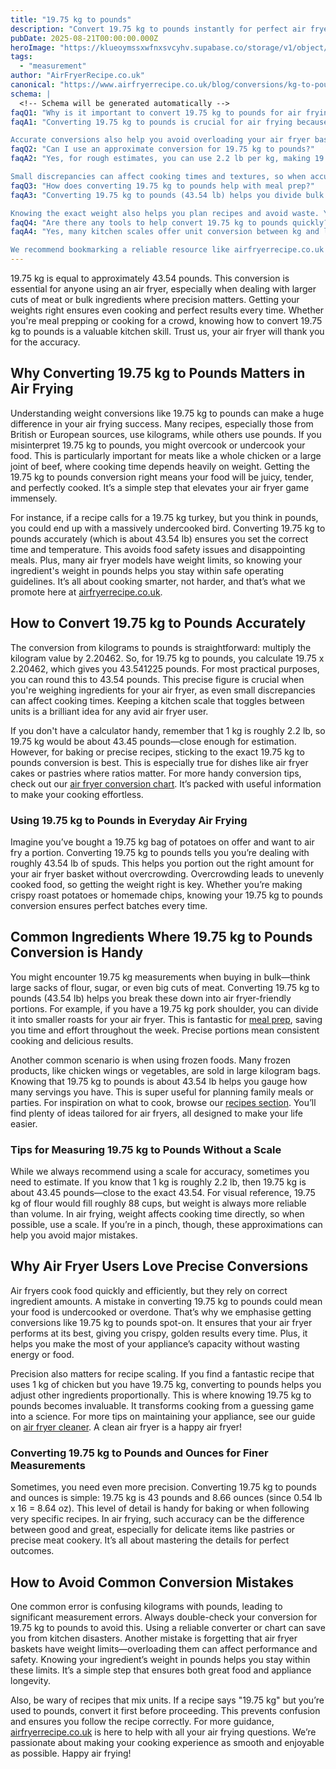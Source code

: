 ```yaml
---
title: "19.75 kg to pounds"
description: "Convert 19.75 kg to pounds instantly for perfect air fryer portions. Get easy charts, tips, and avoid recipe mishaps with our simple guide."
pubDate: 2025-08-21T00:00:00.000Z
heroImage: "https://klueoymssxwfnxsvcyhv.supabase.co/storage/v1/object/public/Shmucket/19-75-kg-to-pounds.webp"
tags:
  - "measurement"
author: "AirFryerRecipe.co.uk"
canonical: "https://www.airfryerrecipe.co.uk/blog/conversions/kg-to-pounds/19-75-kg-to-pounds"
schema: |
  <!-- Schema will be generated automatically -->
faqQ1: "Why is it important to convert 19.75 kg to pounds for air frying?"
faqA1: "Converting 19.75 kg to pounds is crucial for air frying because cooking times and temperatures are often based on weight. If you misjudge the weight, you risk undercooking or overcooking your food. This is especially important for meats and baked goods where precision ensures safety and quality.

Accurate conversions also help you avoid overloading your air fryer basket, which can lead to uneven cooking. Knowing that 19.75 kg is approximately 43.54 pounds allows you to portion ingredients correctly for perfect results every time."
faqQ2: "Can I use an approximate conversion for 19.75 kg to pounds?"
faqA2: "Yes, for rough estimates, you can use 2.2 lb per kg, making 19.75 kg about 43.45 pounds. This is close enough for many everyday cooking needs. However, for recipes requiring precision, like baking or large meat cuts, it's best to use the exact conversion of 43.54 pounds.

Small discrepancies can affect cooking times and textures, so when accuracy matters, stick to the precise figure. Using a kitchen scale that switches between units is the easiest way to get it right."
faqQ3: "How does converting 19.75 kg to pounds help with meal prep?"
faqA3: "Converting 19.75 kg to pounds (43.54 lb) helps you divide bulk ingredients into air fryer-friendly portions. This is ideal for meal prepping, as you can portion out meats, vegetables, or other ingredients for multiple meals. It ensures consistent cooking and saves time during busy weeks.

Knowing the exact weight also helps you plan recipes and avoid waste. You can accurately scale ingredients and make the most of your air fryer's capacity, making meal prep efficient and stress-free."
faqQ4: "Are there any tools to help convert 19.75 kg to pounds quickly?"
faqA4: "Yes, many kitchen scales offer unit conversion between kg and lb, making it easy to get an accurate 19.75 kg to pounds measurement. You can also use online converters or mobile apps for quick calculations. For air fryer users, keeping a conversion chart handy is a great idea.

We recommend bookmarking a reliable resource like airfryerrecipe.co.uk for conversion charts and tips. This ensures you always have the information you need for successful cooking."
---
```

<p>19.75 kg is equal to approximately 43.54 pounds. This conversion is essential for anyone using an air fryer, especially when dealing with larger cuts of meat or bulk ingredients where precision matters. Getting your weights right ensures even cooking and perfect results every time. Whether you're meal prepping or cooking for a crowd, knowing how to convert 19.75 kg to pounds is a valuable kitchen skill. Trust us, your air fryer will thank you for the accuracy.</p>

<h2>Why Converting 19.75 kg to Pounds Matters in Air Frying</h2>
<p>Understanding weight conversions like 19.75 kg to pounds can make a huge difference in your air frying success. Many recipes, especially those from British or European sources, use kilograms, while others use pounds. If you misinterpret 19.75 kg to pounds, you might overcook or undercook your food. This is particularly important for meats like a whole chicken or a large joint of beef, where cooking time depends heavily on weight. Getting the 19.75 kg to pounds conversion right means your food will be juicy, tender, and perfectly cooked. It’s a simple step that elevates your air fryer game immensely.</p>

<p>For instance, if a recipe calls for a 19.75 kg turkey, but you think in pounds, you could end up with a massively undercooked bird. Converting 19.75 kg to pounds accurately (which is about 43.54 lb) ensures you set the correct time and temperature. This avoids food safety issues and disappointing meals. Plus, many air fryer models have weight limits, so knowing your ingredient's weight in pounds helps you stay within safe operating guidelines. It’s all about cooking smarter, not harder, and that’s what we promote here at <a href="https://www.airfryerrecipe.co.uk">airfryerrecipe.co.uk</a>.</p>

<h2>How to Convert 19.75 kg to Pounds Accurately</h2>
<p>The conversion from kilograms to pounds is straightforward: multiply the kilogram value by 2.20462. So, for 19.75 kg to pounds, you calculate 19.75 x 2.20462, which gives you 43.541225 pounds. For most practical purposes, you can round this to 43.54 pounds. This precise figure is crucial when you're weighing ingredients for your air fryer, as even small discrepancies can affect cooking times. Keeping a kitchen scale that toggles between units is a brilliant idea for any avid air fryer user.</p>

<p>If you don't have a calculator handy, remember that 1 kg is roughly 2.2 lb, so 19.75 kg would be about 43.45 pounds—close enough for estimation. However, for baking or precise recipes, sticking to the exact 19.75 kg to pounds conversion is best. This is especially true for dishes like air fryer cakes or pastries where ratios matter. For more handy conversion tips, check out our <a href="https://www.airfryerrecipe.co.uk/air-fryer-conversion-chart">air fryer conversion chart</a>. It’s packed with useful information to make your cooking effortless.</p>

<h3>Using 19.75 kg to Pounds in Everyday Air Frying</h3>
<p>Imagine you’ve bought a 19.75 kg bag of potatoes on offer and want to air fry a portion. Converting 19.75 kg to pounds tells you you’re dealing with roughly 43.54 lb of spuds. This helps you portion out the right amount for your air fryer basket without overcrowding. Overcrowding leads to unevenly cooked food, so getting the weight right is key. Whether you’re making crispy roast potatoes or homemade chips, knowing your 19.75 kg to pounds conversion ensures perfect batches every time.</p>

<h2>Common Ingredients Where 19.75 kg to Pounds Conversion is Handy</h2>
<p>You might encounter 19.75 kg measurements when buying in bulk—think large sacks of flour, sugar, or even big cuts of meat. Converting 19.75 kg to pounds (43.54 lb) helps you break these down into air fryer-friendly portions. For example, if you have a 19.75 kg pork shoulder, you can divide it into smaller roasts for your air fryer. This is fantastic for <a href="https://www.airfryerrecipe.co.uk/recipe-category/meal-prep">meal prep</a>, saving you time and effort throughout the week. Precise portions mean consistent cooking and delicious results.</p>

<p>Another common scenario is when using frozen foods. Many frozen products, like chicken wings or vegetables, are sold in large kilogram bags. Knowing that 19.75 kg to pounds is about 43.54 lb helps you gauge how many servings you have. This is super useful for planning family meals or parties. For inspiration on what to cook, browse our <a href="https://www.airfryerrecipe.co.uk/recipes">recipes section</a>. You’ll find plenty of ideas tailored for air fryers, all designed to make your life easier.</p>

<h3>Tips for Measuring 19.75 kg to Pounds Without a Scale</h3>
<p>While we always recommend using a scale for accuracy, sometimes you need to estimate. If you know that 1 kg is roughly 2.2 lb, then 19.75 kg is about 43.45 pounds—close to the exact 43.54. For visual reference, 19.75 kg of flour would fill roughly 88 cups, but weight is always more reliable than volume. In air frying, weight affects cooking time directly, so when possible, use a scale. If you’re in a pinch, though, these approximations can help you avoid major mistakes.</p>

<h2>Why Air Fryer Users Love Precise Conversions</h2>
<p>Air fryers cook food quickly and efficiently, but they rely on correct ingredient amounts. A mistake in converting 19.75 kg to pounds could mean your food is undercooked or overdone. That’s why we emphasise getting conversions like 19.75 kg to pounds spot-on. It ensures that your air fryer performs at its best, giving you crispy, golden results every time. Plus, it helps you make the most of your appliance’s capacity without wasting energy or food.</p>

<p>Precision also matters for recipe scaling. If you find a fantastic recipe that uses 1 kg of chicken but you have 19.75 kg, converting to pounds helps you adjust other ingredients proportionally. This is where knowing 19.75 kg to pounds becomes invaluable. It transforms cooking from a guessing game into a science. For more tips on maintaining your appliance, see our guide on <a href="https://www.airfryerrecipe.co.uk/air-fryer-cleaner">air fryer cleaner</a>. A clean air fryer is a happy air fryer!</p>

<h3>Converting 19.75 kg to Pounds and Ounces for Finer Measurements</h3>
<p>Sometimes, you need even more precision. Converting 19.75 kg to pounds and ounces is simple: 19.75 kg is 43 pounds and 8.66 ounces (since 0.54 lb x 16 = 8.64 oz). This level of detail is handy for baking or when following very specific recipes. In air frying, such accuracy can be the difference between good and great, especially for delicate items like pastries or precise meat cookery. It’s all about mastering the details for perfect outcomes.</p>

<h2>How to Avoid Common Conversion Mistakes</h2>
<p>One common error is confusing kilograms with pounds, leading to significant measurement errors. Always double-check your conversion for 19.75 kg to pounds to avoid this. Using a reliable converter or chart can save you from kitchen disasters. Another mistake is forgetting that air fryer baskets have weight limits—overloading them can affect performance and safety. Knowing your ingredient’s weight in pounds helps you stay within these limits. It’s a simple step that ensures both great food and appliance longevity.</p>

<p>Also, be wary of recipes that mix units. If a recipe says "19.75 kg" but you’re used to pounds, convert it first before proceeding. This prevents confusion and ensures you follow the recipe correctly. For more guidance, <a href="https://www.airfryerrecipe.co.uk">airfryerrecipe.co.uk</a> is here to help with all your air frying questions. We’re passionate about making your cooking experience as smooth and enjoyable as possible. Happy air frying!</p>

